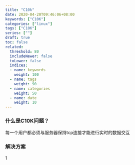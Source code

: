 ```yaml
---
title: "C10k"
date: 2020-04-20T09:46:06+08:00
keywords: ["C10K"]
categories: ["linux"]
tags: ["C10K"]
series: [""]
draft: true
toc: false
related:
  threshold: 80
  includeNewer: false
  toLower: false
  indices:
  - name: keywords
    weight: 100
  - name: tags
    weight: 90
  - name: categories
    weight: 50
  - name: date
    weight: 10
---
```



### 什么是C10K问题？
每一个用户都必须与服务器保持tcp连接才能进行实时的数据交互

### 解决方案








1